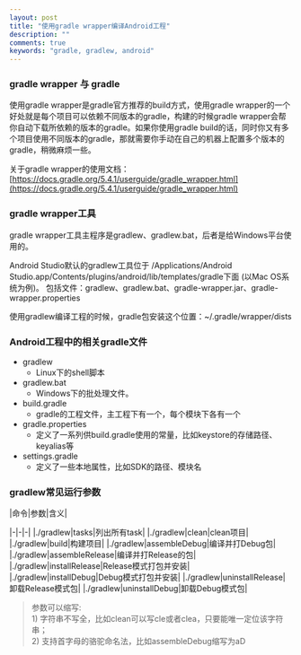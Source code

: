 ```yaml
---
layout: post
title: "使用gradle wrapper编译Android工程"
description: ""
comments: true
keywords: "gradle, gradlew, android"
---
```


### gradle wrapper 与 gradle
使用gradle wrapper是gradle官方推荐的build方式，使用gradle wrapper的一个好处就是每个项目可以依赖不同版本的gradle，构建的时候gradle wrapper会帮你自动下载所依赖的版本的gradle。如果你使用gradle build的话，同时你又有多个项目使用不同版本的gradle，那就需要你手动在自己的机器上配置多个版本的gradle，稍微麻烦一些。

关于gradle wrapper的使用文档：[https://docs.gradle.org/5.4.1/userguide/gradle_wrapper.html](https://docs.gradle.org/5.4.1/userguide/gradle_wrapper.html)

### gradle wrapper工具
gradle wrapper工具主程序是gradlew、gradlew.bat，后者是给Windows平台使用的。

Android Studio默认的gradlew工具位于 /Applications/Android Studio.app/Contents/plugins/android/lib/templates/gradle下面 (以Mac OS系统为例)。
包括文件：gradlew、gradlew.bat、gradle-wrapper.jar、gradle-wrapper.properties

使用gradlew编译工程的时候，gradle包安装这个位置：~/.gradle/wrapper/dists

### Android工程中的相关gradle文件
- gradlew
  - Linux下的shell脚本
- gradlew.bat
  - Windows下的批处理文件。
- build.gradle
  - gradle的工程文件，主工程下有一个，每个模块下各有一个
- gradle.properties
  - 定义了一系列供build.gradle使用的常量，比如keystore的存储路径、keyalias等
- settings.gradle
  - 定义了一些本地属性，比如SDK的路径、模块名

### gradlew常见运行参数
|命令|参数|含义|

|-|-|-|
|./gradlew|tasks|列出所有task|
|./gradlew|clean|clean项目|
|./gradlew|build|构建项目| 
|./gradlew|assembleDebug|编译并打Debug包|
|./gradlew|assembleRelease|编译并打Release的包|
|./gradlew|installRelease|Release模式打包并安装|
|./gradlew|installDebug|Debug模式打包并安装|
|./gradlew|uninstallRelease|卸载Release模式包|
|./gradlew|uninstallDebug|卸载Debug模式包|

> 参数可以缩写: <br>1) 字符串不写全，比如clean可以写cle或者clea，只要能唯一定位该字符串； <br>2) 支持首字母的骆驼命名法，比如assembleDebug缩写为aD


